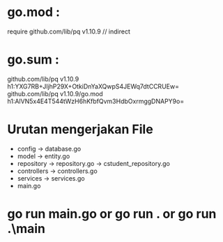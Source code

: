 # go.mod :
require github.com/lib/pq v1.10.9 // indirect

# go.sum :
github.com/lib/pq v1.10.9 h1:YXG7RB+JIjhP29X+OtkiDnYaXQwpS4JEWq7dtCCRUEw=
github.com/lib/pq v1.10.9/go.mod h1:AlVN5x4E4T544tWzH6hKfbfQvm3HdbOxrmggDNAPY9o=


# Urutan mengerjakan File
- config -> database.go
- model -> entity.go
- repository -> repository.go -> cstudent_repository.go
- controllers -> controllers.go
- services -> services.go
- main.go

# go run main.go or go run . or go run .\main
